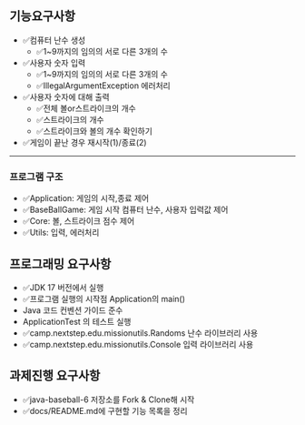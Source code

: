## 기능요구사항
- ✅컴퓨터 난수 생성
  - ✅1~9까지의 임의의 서로 다른 3개의 수
- ✅사용자 숫자 입력
  - ✅1~9까지의 임의의 서로 다른 3개의 수 
  - ✅IllegalArgumentException 에러처리 
- ✅사용자 숫자에 대해 출력
  - ✅전체 볼or스트라이크의 개수
  - ✅스트라이크의 개수
  - ✅스트라이크와 볼의 개수 확인하기
- ✅게임이 끝난 경우 재시작(1)/종료(2)
---
### 프로그램 구조
- ✅Application: 게임의 시작,종료 제어
- ✅BaseBallGame: 게임 시작 컴퓨터 난수, 사용자 입력값 제어
- ✅Core: 볼, 스트라이크 점수 제어
- ✅Utils: 입력, 에러처리

## 프로그래밍 요구사항
- ✅JDK 17 버전에서 실행
- ✅프로그램 실행의 시작점 Application의 main()
- Java 코드 컨벤션 가이드 준수
- ApplicationTest 의 테스트 실행
- ✅camp.nextstep.edu.missionutils.Randoms 난수 라이브러리 사용
- ✅camp.nextstep.edu.missionutils.Console 입력 라이브러리 사용

## 과제진행 요구사항
- ✅java-baseball-6 저장소를 Fork & Clone해 시작
- ✅docs/README.md에 구현할 기능 목록을 정리